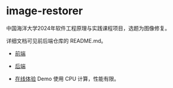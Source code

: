 # image-restorer

中国海洋大学2024年软件工程原理与实践课程项目，选题为图像修复。

详细文档可见前后端仓库的 README.md。

- [前端](https://github.com/no-tomatoes-tonight-or-id-scream/image-restorer-frontend)
- [后端](https://github.com/no-tomatoes-tonight-or-id-scream/image-restorer-backend)


- [在线体验](https://img.jrhim.com/) Demo 使用 CPU 计算，性能有限。
